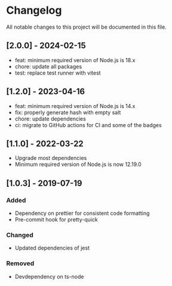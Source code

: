 # Changelog

All notable changes to this project will be documented in this file.

## [2.0.0] - 2024-02-15

- feat: minimum required version of Node.js is 18.x
- chore: update all packages
- test: replace test runner with vitest

## [1.2.0] - 2023-04-16

- feat: minimum required version of Node.js is 14.x
- fix: properly generate hash with empty salt
- chore: update dependencies
- ci: migrate to GitHub actions for CI and some of the badges

## [1.1.0] - 2022-03-22

- Upgrade most dependencies
- Minimum required version of Node.js is now 12.19.0

## [1.0.3] - 2019-07-19

### Added

- Dependency on prettier for consistent code formatting
- Pre-commit hook for pretty-quick

### Changed

- Updated dependencies of jest

### Removed

- Devdependency on ts-node
